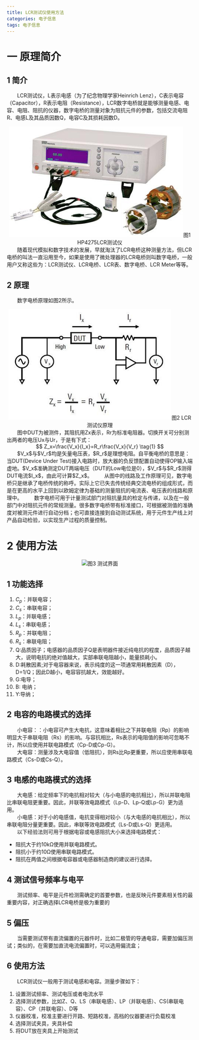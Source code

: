 ```yaml
---
title: LCR测试仪使用方法
categories: 电子信息  
tags: 电子信息 
---
```


# 一 原理简介

## 1 简介
　　LCR测试仪，L表示电感（为了纪念物理学家Heinrich Lenz），C表示电容（Capacitor），R表示电阻（Resistance），LCR数字电桥就是能够测量电感、电容、电阻、阻抗的仪器，数字电桥的测量对象为阻抗元件的参数，包括交流电阻R、电感L及其品质因数Q，电容C及其损耗因数D。
<div align=center><img src="/public/image/LCR测试仪使用方法/HP4275LCR测试仪.jpg"/>图1 HP4275LCR测试仪</div>
　　随着现代模拟和数字技术的发展，早就淘汰了LCR电桥这种测量方法，但LCR电桥的叫法一直沿用至今，如果是使用了微处理器的LCR电桥则叫数字电桥，一般用户又称这些为：LCR测试仪、LCR电桥、LCR表、数字电桥、LCR Meter等等。

## 2 原理
　　数字电桥原理如图2所示。
<div align=center><img src="/public/image/LCR测试仪使用方法/LCR测试仪原理.jpg"/>图2 LCR测试仪原理</div>
　　图中DUT为被测件，其阻抗用Zx表示，Rr为标准电阻器。切换开关可分别测出两者的电压Ux与Ur，于是有下式：
<div><center>
$$ 
Z_x=\frac{V_x}{I_x}=R_r\frac{V_x}{V_r} \tag{1} 
$$
</center></div>
　　$V_x$与$V_r$均是矢量电压表，$R_r$是理想电阻。自平衡电桥的意思是：当DUT(Device Under Test)接入电路时，放大器的负反馈配置自动使得OP输入端虚地。$V_x$准确测定DUT两端电压（DUT的Low电位是0），$V_r$与$R_r$测得DUT电流$I_x$，由此可计算$Z_x$。  
　　从图中的线路及工作原理可见，数字电桥只是继承了电桥传统的称呼。实际上它已失去传统经典交流电桥的组成形式，而是在更高的水平上回到以欧姆定律为基础的测量阻抗的电流表、电压表的线路和原理中。  
　　数字电桥可用于计量测试部门对阻抗量具的检定与传递，以及在一般部门中对阻抗元件的常规测量。很多数字电桥带有标准接口，可根据被测值的准确度对被测元件进行自动分档；也可直接连接到自动测试系统，用于元件生产线上对产品自动检验，以实现生产过程的质量控制。

# 2 使用方法
<div align=center><img src="/public/image/LCR测试仪使用方法/测试界面.jpg"/>图3 测试界面</div>

## 1 功能选择
1. $C_p$：并联电容；
2. $C_s$：串联电容；
3. $L_p$：并联电感；
4. $L_s$：串联电感；
5. $R_p$：并联电阻；
6. $R_s$：串联电阻；
7. Q:品质因子；电感器的品质因子Q是表明器件接近纯电抗的程度，品质因子越大，说明电抗的绝对值越大，实部串联电阻越小，能量损耗小。
8. D:耗散因素;对于电容器来说，表示纯度的这一项通常用耗散因素（D），D=1/Q；因此D越小，电容容抗越大，效能越好。
9. G:电导；
10. B: 电纳；
11. Y:导纳；

## 2 电容的电路模式的选择
　　小电容：：小电容可产生大电抗，这意味着相比之下并联电阻（Rp）的影响明显大于串联电阻（Rs）的影响。与容抗相比，Rs表示的电阻值的影响可忽略不计，所以应使用并联电路模式（Cp-D或Cp-G）。  
　　大电容：测量涉及大电容值（低阻抗），则Rs比Rp更重要，所以应使用串联电路模式（Cs-D或Cs-Q）。

## 3 电感的电路模式的选择
　　大电感：给定频率下的电抗相对较大（与小电感的电抗相比），所以并联电阻比串联电阻更重要。因此，并联等效电路模式（Lp-D、Lp-Q或Lp-G）更为适用。  
　　小电感：对于小的电感值，电抗变得相对较小（与大电感的电抗相比），所以串联电阻分量更重要。因此，串联等效电路模式（Ls-D或Ls-Q）更适用。  
　　以下经验法则可用于根据电容或电感阻抗大小来选择电路模式：
- 阻抗大于约10kΩ使用并联电路模式。
- 阻抗小于约10Ω使用串联电路模式。
- 阻抗在两值之间根据电容器或电感器制造商的建议进行选择。

## 4 测试信号频率与电平
　　测试频率、电平是元件检测需确定的首要参数，也是反映元件要素相关性的最重要内容，对正确选择LCR电桥是极为重要的

## 5 偏压
　　当需要测试带有直流偏置的元器件时，比如二极管的导通电容，需要加偏压测试；类似的，在需要加直流电流偏置时，可以选用偏流盒；

## 6 使用方法
 　　LCR测试仪一般用于测试电感和电容。测量步骤如下：
 1. 设置测试频率、测试电压或者电流水平
 2. 选择测试参数，比如Z、Q、LS（串联电感）、LP（并联电感）、CS(串联电容）、CP（并联电容）、D等
 3. 仪器校准，校准主要进行开路、短路校准，高档的仪器要进行负载校准
 4. 选择测试夹具，夹具补偿
 5. 将DUT放在夹具上开始测试